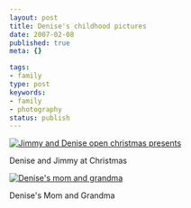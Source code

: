```yaml
---
layout: post
title: Denise's childhood pictures
date: 2007-02-08
published: true
meta: {}

tags:
- family
type: post
keywords:
- family
- photography
status: publish
---
```



[![Jimmy and Denise open christmas presents](http://media.eick.us/2011/05/383278073_8adf1e2131_m.jpg)](http://www.flickr.com/photos/19429588@N00/383278073/ "Jimmy and Denise open christmas presents")



Denise and Jimmy at Christmas



[![Denise's mom and grandma](http://media.eick.us/2011/05/383278076_e162389ad3_m.jpg)](http://www.flickr.com/photos/19429588@N00/383278076/ "Denise's mom and grandma")



Denise's Mom and Grandma

